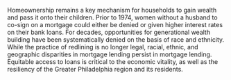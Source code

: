 Homeownership remains a key mechanism for households to gain wealth and pass it onto their children. Prior to 1974, women without a husband to co-sign on a mortgage could either be denied or given higher interest rates on their bank loans. For decades, opportunities for generational wealth building have been systematically denied on the basis of race and ethnicity. While the practice of redlining is no longer legal, racial, ethnic, and geographic disparities in mortgage lending persist in mortgage lending. Equitable access to loans is critical to the economic vitality, as well as the resiliency of the Greater Philadelphia region and its residents. 